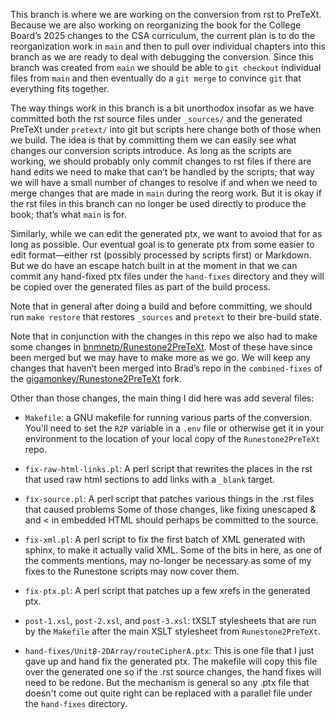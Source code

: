 This branch is where we are working on the conversion from rst to PreTeXt.
Because we are also working on reorganizing the book for the College Board’s
2025 changes to the CSA curriculum, the current plan is to do the reorganization
work in `main` and then to pull over individual chapters into this branch as we
are ready to deal with debugging the conversion. Since this branch was created
from `main` we should be able to `git checkout` individual files from `main` and
then eventually do a `git merge` to convince `git` that everything fits
together.

The way things work in this branch is a bit unorthodox insofar as we have
committed both the rst source files under `_sources/` and the generated PreTeXt
under `pretext/` into git but scripts here change both of those when we build.
The idea is that by committing them we can easily see what changes our
conversion scripts introduce. As long as the scripts are working, we should
probably only commit changes to rst files if there are hand edits we need to
make that can’t be handled by the scripts; that way we will have a small number
of changes to resolve if and when we need to merge changes that are made in
`main` during the reorg work. But it is okay if the rst files in this branch can
no longer be used directly to produce the book; that’s what `main` is for.

Similarly, while we can edit the generated ptx, we want to avoiod that for as
long as possible. Our eventual goal is to generate ptx from some easier to edit
format—either rst (possibly processed by scripts first) or Markdown. But we do
have an escape hatch built in at the moment in that we can commit any hand-fixed
ptx files under the `hand-fixes` directory and they will be copied over the
generated files as part of the build process.

Note that in general after doing a build and before committing, we should run
`make restore` that restores `_sources` and `pretext` to their bre-build state.

Note that in conjunction with the changes in this repo we also had to make some
changes in [bnmnetp/Runestone2PreTeXt][1]. Most of these have since been merged
but we may have to make more as we go. We will keep any changes that haven’t
been merged into Brad’s repo in the `combined-fixes` of the
[gigamonkey/Runestone2PreTeXt][2] fork.

Other than those changes, the main thing I did here was add several files:

  - `Makefile`: a GNU makefile for running various parts of the conversion.
    You'll need to set the `R2P` variable in a `.env` file or otherwise get it
    in your environment to the location of your local copy of the
    `Runestone2PreTeXt` repo.

  - `fix-raw-html-links.pl`: A perl script that rewrites the places in the rst
    that used raw html sections to add links with a `_blank` target.

  - `fix-source.pl`: A perl script that patches various things in the .rst files
    that caused problems Some of those changes, like fixing unescaped & and < in
    embedded HTML should perhaps be committed to the source.

  - `fix-xml.pl`: A perl script to fix the first batch of XML generated with
    sphinx, to make it actually valid XML. Some of the bits in here, as one of
    the comments mentions, may no-longer be necessary as some of my fixes to the
    Runestone scripts may now cover them.

  - `fix-ptx.pl`: A perl script that patches up a few xrefs in the generated ptx.

  - `post-1.xsl`, `post-2.xsl`, and `post-3.xsl`: tXSLT stylesheets that are run
    by the `Makefile` after the main XSLT stylesheet from `Runestone2PreTeXt`.

  - `hand-fixes/Unit8-2DArray/routeCipherA.ptx`: This is one file that I just gave
    up and hand fix the generated ptx. The makefile will copy this file over the
    generated one so if the .rst source changes, the hand fixes will need to be
    redone. But the mechanism is general so any .ptx file that doesn't come out
    quite right can be replaced with a parallel file under the `hand-fixes`
    directory.


[1]: <https://github.com/bnmnetp/Runestone2PreTeXt/pulls?q=is%3Apr+author%3Agigamonkey>
[2]: <https://github.com/gigamonkey/Runestone2PreTeXt/tree/combined-fixes>
